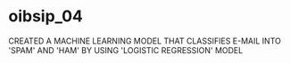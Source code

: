 # oibsip_04

CREATED A MACHINE LEARNING MODEL THAT CLASSIFIES  E-MAIL INTO 'SPAM' AND 'HAM' BY USING 'LOGISTIC REGRESSION' MODEL
